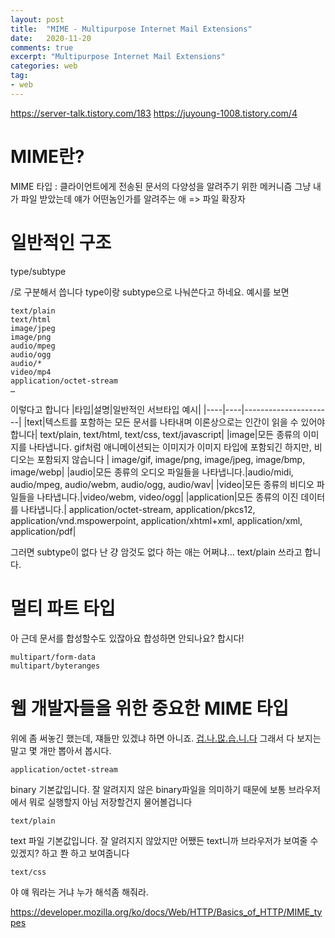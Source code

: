 ```yaml
---
layout: post
title:  "MIME - Multipurpose Internet Mail Extensions"
date:   2020-11-20
comments: true
excerpt: "Multipurpose Internet Mail Extensions"
categories: web
tag:
- web 
---
```

https://server-talk.tistory.com/183
https://juyoung-1008.tistory.com/4
# MIME란?
MIME 타입 : 클라이언트에게 전송된 문서의 다양성을 알려주기 위한 메커니즘 그냥 내가 파일 받았는데 얘가 어떤놈인가를 알려주는 애
=> 파일 확장자

# 일반적인 구조
type/subtype

/로 구분해서 씁니다 type이랑 subtype으로 나눠쓴다고 하네요.
예시를 보면 
```
text/plain
text/html
image/jpeg
image/png
audio/mpeg
audio/ogg
audio/*
video/mp4
application/octet-stream
…
```
이렇다고 합니다
|타입|설명|일반적인 서브타입 예시|
|----|----|----------------------|
|text|텍스트를 포함하는 모든 문서를 나타내며 이론상으로는 인간이 읽을 수 있어야 합니다| text/plain, text/html, text/css, text/javascript|
|image|모든 종류의 이미지를 나타냅니다. gif처럼 애니메이션되는 이미지가 이미지 타입에 포함되긴 하지만, 비디오는 포함되지 않습니다 | image/gif, image/png, image/jpeg, image/bmp, image/webp|
|audio|모든 종류의 오디오 파일들을 나타냅니다.|audio/midi, audio/mpeg, audio/webm, audio/ogg, audio/wav|
|video|모든 종류의 비디오 파일들을 나타냅니다.|video/webm, video/ogg|
|application|모든 종류의 이진 데이터를 나타냅니다.| application/octet-stream, application/pkcs12, application/vnd.mspowerpoint, application/xhtml+xml, application/xml, application/pdf|

그러면 subtype이 없다 난 걍 암것도 없다 하는 애는 어쩌냐... text/plain 쓰라고 합니다.

# 멀티 파트 타입
아 근데 문서를 합성할수도 있잖아요 합성하면 안되나요? 합시다!
```
multipart/form-data
multipart/byteranges
```

# 웹 개발자들을 위한 중요한 MIME 타입
위에 좀 써놓긴 했는데, 쟤들만 있겠냐 하면 아니죠. [겁.나.많.습.니.다](https://developer.mozilla.org/en-US/docs/Web/HTTP/Basics_of_HTTP/MIME_types/Common_types)
그래서 다 보지는 말고 몇 개만 뽑아서 봅시다.

```
application/octet-stream
```
binary 기본값입니다. 잘 알려지지 않은 binary파일을 의미하기 때문에 보통 브라우저에서 뭐로 실행할지 아님 저장할건지 물어볼겁니다

```
text/plain
```
text 파일 기본값입니다. 잘 알려지지 않았지만 어쨌든 text니까 브라우저가 보여줄 수 있겠지? 하고 쫜 하고 보여줍니다

```
text/css
```
야 얘 뭐라는 거냐 누가 해석좀 해줘라.  

https://developer.mozilla.org/ko/docs/Web/HTTP/Basics_of_HTTP/MIME_types

